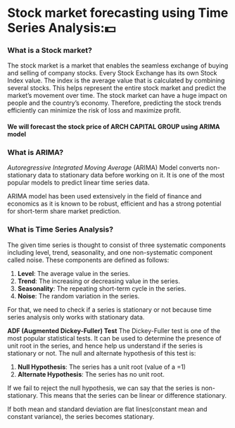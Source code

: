 # Stock market forecasting using Time Series Analysis:💵

### What is a Stock market?

The stock market is a market that enables the seamless exchange of buying and selling of company stocks. Every Stock Exchange has its own Stock Index value. The index is the average value that is calculated by combining several stocks. This helps represent the entire stock market and predict the market’s movement over time. The stock market can have a huge impact on people and the country’s economy. Therefore, predicting the stock trends efficiently can minimize the risk of loss and maximize profit.

 #### We will forecast the stock price of **ARCH CAPITAL GROUP** using **ARIMA model**

### What is **ARIMA**?
*Autoregressive Integrated Moving Average* (ARIMA) Model converts non-stationary data to stationary data before working on it. It is one of the most popular models to predict linear time series data.

ARIMA model has been used extensively in the field of finance and economics as it is known to be robust, efficient and has a strong potential for short-term share market prediction.

### What is **Time Series Analysis**?
The given time series is thought to consist of three systematic components including level, trend, seasonality, and one non-systematic component called noise.
These components are defined as follows:

1. **Level**: The average value in the series.
2. **Trend**: The increasing or decreasing value in the series.
3. **Seasonality**: The repeating short-term cycle in the series.
4. **Noise**: The random variation in the series.

For that, we need to check if a series is stationary or not because time series analysis only works with stationary data.

**ADF (Augmented Dickey-Fuller) Test**
The Dickey-Fuller test is one of the most popular statistical tests. It can be used to determine the presence of unit root in the series, and hence help us understand if the series is stationary or not. The null and alternate hypothesis of this test is:
1. **Null Hypothesis**: The series has a unit root (value of a =1)
2. **Alternate Hypothesis**: The series has no unit root.
   
If we fail to reject the null hypothesis, we can say that the series is non-stationary. This means that the series can be linear or difference stationary.

If both mean and standard deviation are flat lines(constant mean and constant variance), the series becomes stationary.
